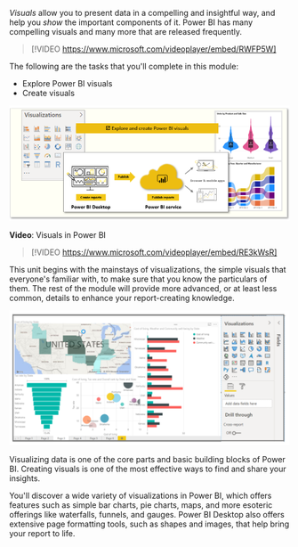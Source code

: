 *Visuals* allow you to present data in a compelling and insightful way, and help you *show* the important components of it. Power BI has many compelling visuals and many more that are released frequently.

> [!VIDEO https://www.microsoft.com/videoplayer/embed/RWFP5W]

The following are the tasks that you'll complete in this module:
- Explore Power BI visuals
- Create visuals

![Conceptual graphic of the tasks in this module.](../media/01-power-bi-desktop-overview.png)

**Video**: Visuals in Power BI
> [!VIDEO https://www.microsoft.com/videoplayer/embed/RE3kWsR]

This unit begins with the mainstays of visualizations, the simple visuals that everyone's familiar with, to make sure that you know the particulars of them. The rest of the module will provide more advanced, or at least less common, details to enhance your report-creating knowledge.

![Screenshot of an example report with 4 common visuals.](../media/3-1-1.png)

Visualizing data is one of the core parts and basic building blocks of Power BI. Creating visuals is one of the most effective ways to find and share your insights.

You'll discover a wide variety of visualizations in Power BI, which offers features such as simple bar charts, pie charts, maps, and more esoteric offerings like waterfalls, funnels, and gauges. Power BI Desktop also offers extensive page formatting tools, such as shapes and images, that help bring your report to life.

